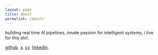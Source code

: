 ```yaml
---
layout: page
title: About
permalink: /about/
---
```


building real time AI pipelines, innate passion for intelligent systems, i live for this shit.


[github](https://github.com/samitmohan).
[x](https://x.com/samitmohan/).
[cv]().
[linkedin](https://www.linkedin.com/in/samit-mohan/).



